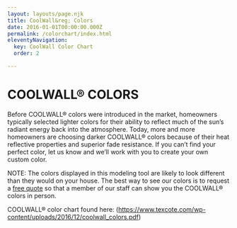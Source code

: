 ```yaml
---
layout: layouts/page.njk
title: CoolWall&reg; Colors
date: 2016-01-01T00:00:00.000Z
permalink: /colorchart/index.html
eleventyNavigation:
  key: CoolWall Color Chart
  order: 2

---
```


# COOLWALL&reg; COLORS

Before COOLWALL&reg; colors were introduced in the market, homeowners typically selected lighter colors for their ability to reflect much of the sun’s radiant energy back into the atmosphere. Today, more and more homeowners are choosing darker COOLWALL&reg; colors because of their heat reflective properties and superior fade resistance. If you can’t find your perfect color, let us know and we’ll work with you to create your own custom color.

NOTE: The colors displayed in this modeling tool are likely to look different than they would on your house. The best way to see our colors is to request a [free quote](/contact) so that a member of our staff can show you the COOLWALL&reg; colors in person.

COOLWALL&reg; color chart found here: (https://www.texcote.com/wp-content/uploads/2016/12/coolwall_colors.pdf)
